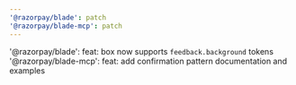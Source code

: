 ```yaml
---
'@razorpay/blade': patch
'@razorpay/blade-mcp': patch
---
```


'@razorpay/blade': feat: box now supports `feedback.background` tokens
'@razorpay/blade-mcp': feat: add confirmation pattern documentation and examples
